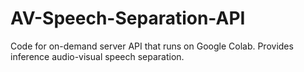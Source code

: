 # AV-Speech-Separation-API
 Code for on-demand server API that runs on Google Colab. Provides inference audio-visual speech separation.
